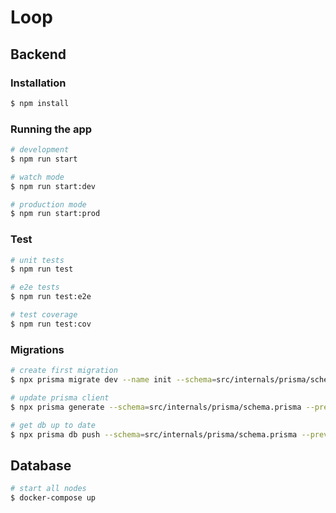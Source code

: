 # Loop

## Backend

### Installation

```bash
$ npm install
```

### Running the app

```bash
# development
$ npm run start

# watch mode
$ npm run start:dev

# production mode
$ npm run start:prod
```

### Test

```bash
# unit tests
$ npm run test

# e2e tests
$ npm run test:e2e

# test coverage
$ npm run test:cov
```

### Migrations

```bash
# create first migration
$ npx prisma migrate dev --name init --schema=src/internals/prisma/schema.prisma --preview-feature

# update prisma client
$ npx prisma generate --schema=src/internals/prisma/schema.prisma --preview-feature

# get db up to date
$ npx prisma db push --schema=src/internals/prisma/schema.prisma --preview-feature

```

## Database

```bash
# start all nodes
$ docker-compose up
```
